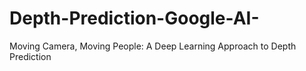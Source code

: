 # Depth-Prediction-Google-AI-
Moving Camera, Moving People: A Deep Learning Approach to Depth Prediction
